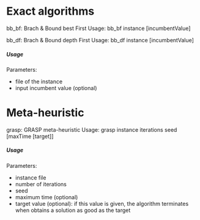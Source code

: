 # Exact algorithms
bb_bf: Brach & Bound best First
  Usage: bb_bf instance [incumbentValue]

bb_df: Brach & Bound depth First
  Usage: bb_df instance [incumbentValue]

##### Usage
Parameters:
- file of the instance
- input incumbent value (optional)

# Meta-heuristic

grasp: GRASP meta-heuristic
  Usage: grasp instance iterations seed [maxTime [target]]

##### Usage
Parameters:
- instance file
- number of iterations
- seed
- maximum time (optional)
- target value (optional): if this value is given, the algorithm terminates when obtains a solution as good as the target
